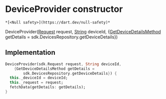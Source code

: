 


# DeviceProvider constructor




    *[<Null safety>](https://dart.dev/null-safety)*



DeviceProvider([Request](https://yonomi.co/yonomi-sdk/Request-class.html) request, [String](https://api.flutter.dev/flutter/dart-core/String-class.html) deviceId, {[GetDeviceDetailsMethod](../../providers_device_provider/GetDeviceDetailsMethod.md) getDetails = sdk.DevicesRepository.getDeviceDetails})





## Implementation

```dart
DeviceProvider(sdk.Request request, String deviceId,
    {GetDeviceDetailsMethod getDetails =
        sdk.DevicesRepository.getDeviceDetails}) {
  this._deviceId = deviceId;
  this._request = request;
  fetchData(getDetails: getDetails);
}
```







